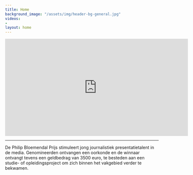 ```yaml
---
title: Home
background_image: "/assets/img/header-bg-general.jpg"
videos:
- 
layout: home
---
```


<iframe src="https://player.vimeo.com/video/493265341" width="600" height="320" frameborder="0" allow="autoplay; fullscreen" allowfullscreen></iframe>

---

De Philip Bloemendal Prijs stimuleert jong journalistiek presentatietalent in de media. Genomineerden ontvangen een oorkonde en de winnaar ontvangt tevens een geldbedrag van 3500 euro, te besteden aan een studie- of opleidingsproject om zich binnen het vakgebied verder te bekwamen. 
